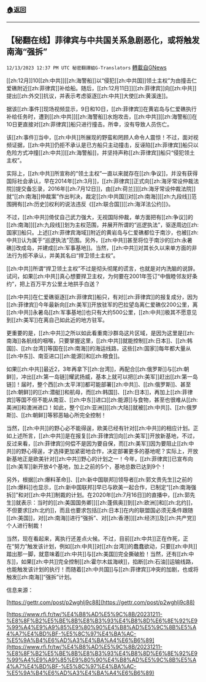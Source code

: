 ###  [:house:返回](README.md)
---


## 【秘翻在线】菲律宾与中共国关系急剧恶化，或将触发南海“强拆”
`12/13/2023 12:37 PM UTC 秘密翻譯組G-Translators` [轉載自GNews](https://gnews.org/articles/2104618)

[[zh:12月]]10[[zh:中共]][[zh:海警船]]以“侵犯[[zh:中共国]]领土主权”为由撞击仁爱礁附近[[zh:菲律宾]]补给船。随后，[[zh:12月11日]][[zh:菲律宾]]向[[zh:中共]]提出[[zh:外交]]抗议，并表示考虑驱逐[[zh:中共]]大使[[zh:黄溪连]]。

据该[[zh:事件]]现场视频显示，9日和10日，[[zh:菲律宾]]在黄岩岛与仁爱礁执行补给任务时，遭到[[zh:中共]][[zh:海警船]]水炮攻击，[[zh:中共]][[zh:海警船]]在10日更直接对[[zh:菲律宾]]船只进行撞击。所幸，没有导致人员伤亡。

该[[zh:事件]]当中，[[zh:中共]]所展现的野蛮和罔顾人命令人震惊！不过，面对视频证据，[[zh:中共]]仍拒不承认是已方船只主动撞击，反诬陷[[zh:菲律宾]]船只以危险方式冲撞[[zh:中共]][[zh:海警船]]，并坚持声称[[zh:菲律宾]]船只“侵犯领土主权”。

实际上，[[zh:中共]]所宣称的“领土主权”一直以来就存在[[zh:争议]]，并没有获得国际社会承认，早在2014年[[zh:3月]]，[[zh:菲律宾]]正式向[[zh:海牙常设仲裁法院]]提交备忘录，2016年[[zh:7月12日]]，由[[zh:荷兰]][[zh:海牙常设仲裁法院]]就“[[zh:南海]]仲裁案”作出判决，裁定[[zh:中共国]]对[[zh:南海]][[zh:九段线]]范围拥有[[zh:历史]]权利的说法违反《[[zh:联合国]][[zh:海洋法公约]]》。

不过，[[zh:中共]]倚仗自己武力强大，无视国际仲裁，单方面把有[[zh:争议]]的[[zh:南海]][[zh:九段线]]划为主权范围，并展开所谓的“巡逻执法”，驱逐周边[[zh:国家]]船只。上述[[zh:菲律宾海域]]附近的黄岩岛与仁爱礁都位于南沙，也被[[zh:中共]]认为属于“巡逻执法”范围。另外，[[zh:中共]]甚至将位于南沙的[[zh:永暑礁]]改成岛，并建成[[zh:军事基地]]。当然，[[zh:中共]]对其长久以来单方面的非法行为拒不承认，并美其名曰“捍卫领土主权”。

[[zh:中共]]所谓“捍卫领土主权”不过是彻头彻尾的谎言，也就是对内洗脑的说辞。试问，如果[[zh:中共]]真心想要捍卫主权，为何要在2001年签订“中俄睦邻友好条约”，把上百万平方公里土地拱手白送？

[[zh:中共]]在仁爱礁驱逐[[zh:菲律宾]]船只，有对[[zh:菲律宾]]的报复成分，因为[[zh:菲律宾]]今年最新向[[zh:美军]]开放驻军的巴拉望岛离仁爱礁仅200公里，离[[zh:中共]]永暑岛[[zh:军事基地]]也只有大约500公里，[[zh:中共]]极其不愿意见到[[zh:美军]]在离自己如此近的地方驻军。

更重要的是，[[zh:中共]]之所以如此看重南沙群岛这片区域，是因为这里是[[zh:南海]]各航线的咽喉，只要掌握这里，[[zh:中共]]就能控制[[zh:日本]]、[[zh:韩国]]、[[zh:台湾]]等国在[[zh:南海]]的海运线路，这些[[zh:国家]]每年都大量从[[zh:中东]]、南亚进口[[zh:能源]]和[[zh:粮食]]。

如果[[zh:中共]]最近2，3年再拿下[[zh:台湾]]，再配合[[zh:俄罗斯]]与[[zh:朝鲜]]，冲出[[zh:第一岛链]]耀武扬威，基本上就可以把[[zh:美军]]赶出[[zh:第一岛链]]！届时，整个西[[zh:太平洋]]都可能部署[[zh:中共]]、[[zh:俄罗斯]]、甚至[[zh:朝鲜]]的[[zh:潜艇]]和航母，而[[zh:韩国]]、[[zh:日本]]，再加上[[zh:菲律宾]]等国不但不能从南亚、[[zh:中东]]进口[[zh:能源]]与食物，甚至也很难从[[zh:美洲]]和澳洲进口！如此，整个[[zh:亚洲]][[zh:大陆]]就被[[zh:中共]]、[[zh:俄罗斯]]、[[zh:朝鲜]]等邪恶轴心所完全控制！

当然，[[zh:中共]]的野心必不能得逞，欧美已经有针对[[zh:中共]]的相应计划。正如上述所言，[[zh:中共]]是在报复[[zh:菲律宾]]向[[zh:美军]]开放新基地，不过，反过来看，[[zh:菲律宾]]何偿不是因为要自保，而[[zh:美军]]因为要阻止[[zh:中共]]的野心得逞，才选择更加紧密地合作，决定部署更多的基地呢？实际上，开放新基地正是欧美针对[[zh:中共]]野心的计划之一！今年，[[zh:菲律宾]]已宣布向[[zh:美军]]新开放4个基地，加上之前的5个，基地总数已达到9个！

另外，根据[[zh:爆料革命]]、[[zh:新中国联邦]]领导者[[zh:郭文贵先生]]之前的[[zh:爆料]]也显示，[[zh:新中国联邦]]早已与欧美一起合作，已制定“[[zh:南海强拆]]”和对[[zh:中共]]制裁的计划。在2020年[[zh:7月16日]]的直播中，[[zh:郭先生]]就表示：当时的[[zh:美国国务卿]][[zh:蓬佩奥]]到[[zh:欧洲]]和[[zh:北约]]，不但要求[[zh:北约]]，而且也要求包括[[zh:日本]]在内的联盟国必须无条件跟随[[zh:美国]]，对[[zh:南海]]进行“强拆”、对[[zh:香港]][[zh:经济]]及[[zh:共产党]]个人进行制裁！

当然，现在看起来，离执行还差点火候。不过，目前[[zh:中共]]正在作死，正在“努力”触发该计划，例如[[zh:中共]]对[[zh:台湾]]的蠢蠢欲动，只要[[zh:中共]]踏出那一脚，就意味着[[zh:中共]]与[[zh:美国]]完全撕破脸！当然，还有[[zh:中东]]，如果[[zh:中共]]完全控制[[zh:霍尔木兹海峡]]，掐断[[zh:石油]]运输线路，也能触发该计划的执行！而随着[[zh:中共国]]与[[zh:菲律宾]]冲突的加剧，也或将触发[[zh:南海]]“强拆”计划。

信息来源：

[https://gettr.com/post/p2wghlj9c88](https://gettr.com/post/p2wghlj9c88)

[https://www.rfi.fr/tw/%E4%B8%AD%E5%9C%8B/20231211-%E8%8F%B2%E5%BE%8B%E8%B3%93%E4%B8%8D%E6%8E%92%E9%99%A4%E9%A9%85%E9%80%90%E4%B8%AD%E5%9C%8B%E5%A4%A7%E4%BD%BF-%E5%8C%97%E4%BA%AC-%E5%9A%B4%E6%AD%A3%E4%BA%A4%E6%B6%89](https://www.rfi.fr/tw/%E4%B8%AD%E5%9C%8B/20231211-%E8%8F%B2%E5%BE%8B%E8%B3%93%E4%B8%8D%E6%8E%92%E9%99%A4%E9%A9%85%E9%80%90%E4%B8%AD%E5%9C%8B%E5%A4%A7%E4%BD%BF-%E5%8C%97%E4%BA%AC-%E5%9A%B4%E6%AD%A3%E4%BA%A4%E6%B6%89)
